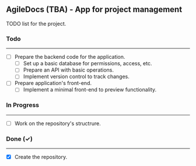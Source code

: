 ## AgileDocs (TBA) - App for project management
TODO list for the project.

### Todo 
-------

- [ ] Prepare the backend code for the application.
  - [ ] Set up a basic database for permissions, access, etc.
  - [ ] Prepare an API with basic operations.
  - [ ] Implement version control to track changes.
- [ ] Prepare application's front-end.
  - [ ] Implement a minimal front-end to preview functionality.

### In Progress
-------

- [ ] Work on the repository's structrure.

### Done (✓)
-------

- [x] Create the repository.
